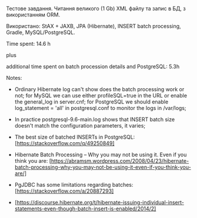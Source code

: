 Тестове завдання. Читання великого (1 Gb) XML файлу та запис в БД, з використанням ORM.

Використано: StAX + JAXB, JPA (Hibernate), INSERT batch processing, Gradle, MySQL/PostgreSQL.

Time spent: 14.6 h

plus

additional time spent on batch procession details and PostgreSQL: 5.3h  


Notes:

* Ordinary Hibernate log can't show does the batch processing work or not; for MySQL we can use either profileSQL=true in the URL or enable the general\_log in server.cnf; for PostgreSQL we should enable log_statement = 'all' in postgresql.conf to monitor the logs in /var/logs;


* In practice postgresql-9.6-main.log shows that INSERT batch size doesn't match the configuration parameters, it varies;


* The best size of batched INSERTs in PostgreSQL: [https://stackoverflow.com/q/49250849]


* Hibernate Batch Processing – Why you may not be using it. Even if you think you are: [https://abramsm.wordpress.com/2008/04/23/hibernate-batch-processing-why-you-may-not-be-using-it-even-if-you-think-you-are/]


* PgJDBC has some limitations regarding batches: [https://stackoverflow.com/a/20887293]


* [https://discourse.hibernate.org/t/hibernate-issuing-individual-insert-statements-even-though-batch-insert-is-enabled/2014/2]

